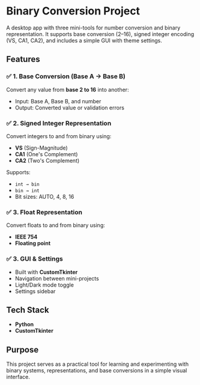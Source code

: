 # Binary Conversion Project

A desktop app with three mini-tools for number conversion and binary representation. It supports base conversion (2–16), signed integer encoding (VS, CA1, CA2), and includes a simple GUI with theme settings.

## Features

### ✅ 1. Base Conversion (Base A → Base B)
Convert any value from **base 2 to 16** into another:
- Input: Base A, Base B, and number
- Output: Converted value or validation errors

### ✅ 2. Signed Integer Representation
Convert integers to and from binary using:
- **VS** (Sign-Magnitude)  
- **CA1** (One's Complement)  
- **CA2** (Two's Complement)

Supports:
- `int → bin`
- `bin → int`
- Bit sizes: AUTO, 4, 8, 16

### ✅ 3. Float Representation
Convert floats to and from binary using:
- **IEEE 754**
- **Floating point**

### ✅ 3. GUI & Settings
- Built with **CustomTkinter**
- Navigation between mini-projects
- Light/Dark mode toggle
- Settings sidebar

## Tech Stack
- **Python**
- **CustomTkinter**

## Purpose
This project serves as a practical tool for learning and experimenting with binary systems, representations, and base conversions in a simple visual interface.

